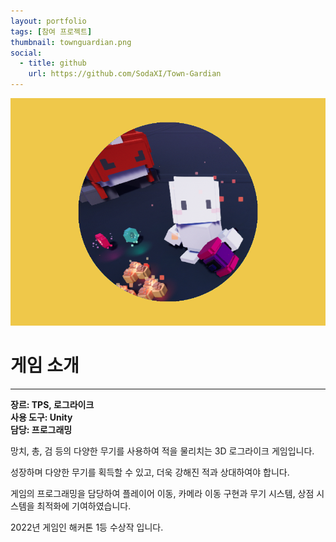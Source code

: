 ```yaml
---
layout: portfolio
tags: [참여 프로젝트]
thumbnail: townguardian.png
social:
  - title: github
    url: https://github.com/SodaXI/Town-Gardian
---
```


![image-alt](/img/portfolio/townguardian.png)

# 게임 소개
---
**장르: TPS, 로그라이크**<br>**사용 도구: Unity**<br>**담당: 프로그래밍**

망치, 총, 검 등의 다양한 무기를 사용하여 적을 물리치는 3D 로그라이크 게임입니다.

성장하며 다양한 무기를 획득할 수 있고, 더욱 강해진 적과 상대하여야 합니다.

게임의 프로그래밍을 담당하여 플레이어 이동, 카메라 이동 구현과 무기 시스템, 상점 시스템을 최적화에 기여하였습니다.

2022년 게임인 해커톤 1등 수상작 입니다.